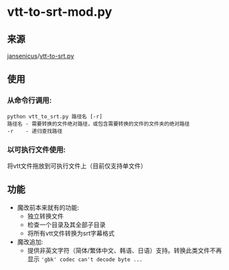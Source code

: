 # vtt-to-srt-mod.py

## 来源

[jansenicus](https://github.com/jansenicus)/[vtt-to-srt.py](https://github.com/jansenicus/vtt-to-srt.py)

## 使用

### 从命令行调用:

```
python vtt_to_srt.py 路径名 [-r]
路径名 - 需要转换的文件绝对路径，或包含需要转换的文件的文件夹的绝对路径
-r    - 递归查找路径 
```

### 以可执行文件使用:

将vtt文件拖放到可执行文件上（目前仅支持单文件）

## 功能

- 魔改前本来就有的功能:
  - 独立转换文件
  - 检查一个目录及其全部子目录
  - 将所有vtt文件转换为srt字幕格式
- 魔改追加:
  - 提供非英文字符（简体/繁体中文、韩语、日语）支持。转换此类文件不再显示 ` 'gbk' codec can't decode byte ... `

